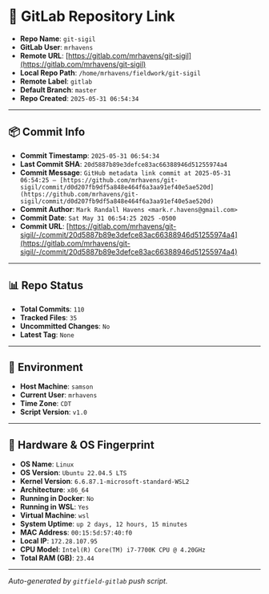 # 🔗 GitLab Repository Link

- **Repo Name**: `git-sigil`
- **GitLab User**: `mrhavens`
- **Remote URL**: [https://gitlab.com/mrhavens/git-sigil](https://gitlab.com/mrhavens/git-sigil)
- **Local Repo Path**: `/home/mrhavens/fieldwork/git-sigil`
- **Remote Label**: `gitlab`
- **Default Branch**: `master`
- **Repo Created**: `2025-05-31 06:54:34`

---

## 📦 Commit Info

- **Commit Timestamp**: `2025-05-31 06:54:34`
- **Last Commit SHA**: `20d5887b89e3defce83ac66388946d51255974a4`
- **Commit Message**: `GitHub metadata link commit at 2025-05-31 06:54:25 — [https://github.com/mrhavens/git-sigil/commit/d0d207fb9df5a848e464f6a3aa91ef40e5ae520d](https://github.com/mrhavens/git-sigil/commit/d0d207fb9df5a848e464f6a3aa91ef40e5ae520d)`
- **Commit Author**: `Mark Randall Havens <mark.r.havens@gmail.com>`
- **Commit Date**: `Sat May 31 06:54:25 2025 -0500`
- **Commit URL**: [https://gitlab.com/mrhavens/git-sigil/-/commit/20d5887b89e3defce83ac66388946d51255974a4](https://gitlab.com/mrhavens/git-sigil/-/commit/20d5887b89e3defce83ac66388946d51255974a4)

---

## 📊 Repo Status

- **Total Commits**: `110`
- **Tracked Files**: `35`
- **Uncommitted Changes**: `No`
- **Latest Tag**: `None`

---

## 🧽 Environment

- **Host Machine**: `samson`
- **Current User**: `mrhavens`
- **Time Zone**: `CDT`
- **Script Version**: `v1.0`

---

## 🧬 Hardware & OS Fingerprint

- **OS Name**: `Linux`
- **OS Version**: `Ubuntu 22.04.5 LTS`
- **Kernel Version**: `6.6.87.1-microsoft-standard-WSL2`
- **Architecture**: `x86_64`
- **Running in Docker**: `No`
- **Running in WSL**: `Yes`
- **Virtual Machine**: `wsl`
- **System Uptime**: `up 2 days, 12 hours, 15 minutes`
- **MAC Address**: `00:15:5d:57:40:f0`
- **Local IP**: `172.28.107.95`
- **CPU Model**: `Intel(R) Core(TM) i7-7700K CPU @ 4.20GHz`
- **Total RAM (GB)**: `23.44`

---

_Auto-generated by `gitfield-gitlab` push script._
